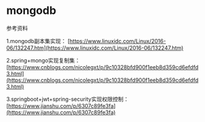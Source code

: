 # mongodb
参考资料

1.mongodb副本集实现：
[https://www.linuxidc.com/Linux/2016-06/132247.htm](https://www.linuxidc.com/Linux/2016-06/132247.htm)

2.spring+mongo实现复制集：
[https://www.cnblogs.com/nicolegxt/p/9c10328bfd900f1eeb8d359cd6efdfd3.html](https://www.cnblogs.com/nicolegxt/p/9c10328bfd900f1eeb8d359cd6efdfd3.html)

3.springboot+jwt+spring-security实现权限控制：
[https://www.jianshu.com/p/6307c89fe3fa](https://www.jianshu.com/p/6307c89fe3fa)